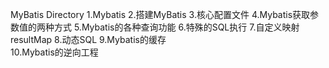 MyBatis Directory
1.Mybatis
2.搭建MyBatis
3.核心配置文件
4.Mybatis获取参数值的两种方式
5.Mybatis的各种查询功能
6.特殊的SQL执行
7.自定义映射resultMap
8.动态SQL
9.Mybatis的缓存  
10.Mybatis的逆向工程  




 